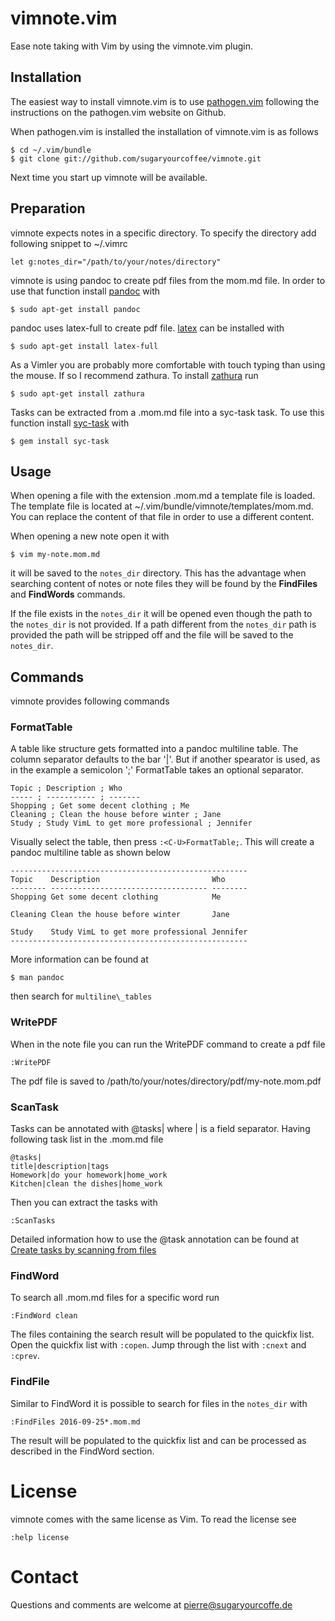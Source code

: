 vimnote.vim
===========
Ease note taking with Vim by using the vimnote.vim plugin.

Installation
------------
The easiest way to install vimnote.vim is to use 
[pathogen.vim](https://github.com/tpope/vim-pathogen) following the instructions
on the pathogen.vim website on Github.

When pathogen.vim is installed the installation of vimnote.vim is as follows

    $ cd ~/.vim/bundle
    $ git clone git://github.com/sugaryourcoffee/vimnote.git

Next time you start up vimnote will be available.

Preparation
-----------
vimnote expects notes in a specific directory. To specify the directory add
following snippet to ~/.vimrc

    let g:notes_dir="/path/to/your/notes/directory"

vimnote is using pandoc to create pdf files from the mom.md file. In order to 
use that function install [pandoc](http://pandoc.org/) with

    $ sudo apt-get install pandoc

pandoc uses latex-full to create pdf file. 
[latex](https://www.latex-project.org/) can be installed with

    $ sudo apt-get install latex-full

As a Vimler you are probably more comfortable with touch typing than using the 
mouse. If so I recommend zathura. To install 
[zathura](https://pwmt.org/projects/zathura/) run

    $ sudo apt-get install zathura

Tasks can be extracted from a .mom.md file into a syc-task task. To use this 
function install [syc-task](https://rubygems.org/gems/syc-task) with

    $ gem install syc-task

Usage
-----
When opening a file with the extension .mom.md a template file is loaded. The
template file is located at ~/.vim/bundle/vimnote/templates/mom.md. You can 
replace the content of that file in order to use a different content.

When opening a new note open it with

    $ vim my-note.mom.md

it will be saved to the `notes_dir` directory. This has the advantage when 
searching content of notes or note files they will be found by the 
**FindFiles** and **FindWords** commands.

If the file exists in the `notes_dir` it will be opened even though the path to
the `notes_dir` is not provided. If a path different from the `notes_dir` path
is provided the path will be stripped off and the file will be saved to the 
`notes_dir`.

Commands
--------
vimnote provides following commands

### FormatTable	        
A table like structure gets formatted into a pandoc multiline table. The
column separator defaults to the bar '|'. But if another spearator is used, as
in the example a semicolon ';' FormatTable takes an optional separator.

    Topic ; Description ; Who
    ----- ; ----------- ; -------
    Shopping ; Get some decent clothing ; Me
    Cleaning ; Clean the house before winter ; Jane
    Study ; Study VimL to get more professional ; Jennifer

Visually select the table, then press `:<C-U>FormatTable;`. This will create a 
pandoc multiline table as shown below

    -----------------------------------------------------
    Topic    Description                         Who
    -------- ----------------------------------- --------
    Shopping Get some decent clothing            Me

    Cleaning Clean the house before winter       Jane

    Study    Study VimL to get more professional Jennifer
    -----------------------------------------------------

More information can be found at

    $ man pandoc

then search for `multiline\_tables`

### WritePDF
When in the note file you can run the WritePDF command to create a pdf file

    :WritePDF

The pdf file is saved to /path/to/your/notes/directory/pdf/my-note.mom.pdf

### ScanTask
Tasks can be annotated with @tasks| where | is a field separator. Having 
following task list in the .mom.md file

    @tasks|
    title|description|tags
    Homework|do your homework|home_work
    Kitchen|clean the dishes|home_work

Then you can extract the tasks with

    :ScanTasks

Detailed information how to use the @task annotation can be found at
[Create tasks by scanning from files](https://github.com/sugaryourcoffee/syc-task#create-tasks-by-scanning-from-files)

### FindWord
To search all .mom.md files for a specific word run

    :FindWord clean

The files containing the search result will be populated to the quickfix list.
Open the quickfix list with `:copen`. Jump through the list with `:cnext` and
`:cprev`.

### FindFile
Similar to FindWord it is possible to search for files in the `notes_dir` with

    :FindFiles 2016-09-25*.mom.md

The result will be populated to the quickfix list and can be processed as 
described in the FindWord section.

License
=======
vimnote comes with the same license as Vim. To read the license see

    :help license

Contact
=======
Questions and comments are welcome at pierre@sugaryourcoffe.de

